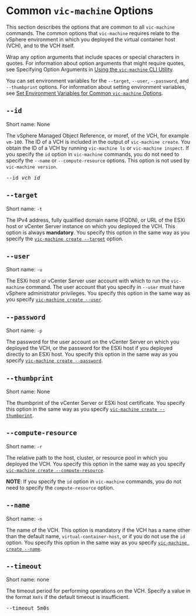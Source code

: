 # Common `vic-machine` Options #

This section describes the options that are common to all `vic-machine` commands. The common options that `vic-machine` requires relate to the vSphere environment in which you deployed the virtual container host (VCH), and to the VCH itself.  

Wrap any option arguments that include spaces or special characters in quotes. For information about option arguments that might require quotes, see Specifying Option Arguments in [Using the `vic-machine` CLI Utility](using_vicmachine.md#args).

You can set environment variables for the `--target`, `--user`, `--password`, and `--thumbprint` options. For information about setting environment variables, see [Set Environment Variables for Common `vic-machine` Options](vic_env_variables.md).

## `--id` <a id="id"></a>

Short name: None

The vSphere Managed Object Reference, or moref, of the VCH, for example `vm-100`. The ID of a VCH is included in the output of  `vic-machine create`. You obtain the ID of a VCH by running `vic-machine ls` or  `vic-machine inspect`.  If you specify the `id` option in `vic-machine` commands, you do not need to specify the `--name` or `--compute-resource` options. This option is not used by `vic-machine version`.

<pre>--id <i>vch_id</i></pre>

## `--target` <a id="target"></a>

Short name: `-t`

The IPv4 address, fully qualified domain name (FQDN), or URL of the ESXi host or vCenter Server instance on which you deployed the VCH. This option is always **mandatory**. You specify this option in the same way as you specify the [`vic-machine create --target`](using_vicmachine.md#target) option.

## `--user` <a id="user"></a>

Short name: `-u`

The ESXi host or vCenter Server user account with which to run the `vic-machine` command. The user account that you specify in `--user` must have vSphere administrator privileges. You specify this option in the same way as you specify [`vic-machine create --user`](using_vicmachine.md#user).

## `--password` <a id="password"></a>

Short name: `-p`

The password for the user account on the vCenter Server on which you  deployed the VCH, or the password for the ESXi host if you deployed directly to an ESXi host. You specify this option in the same way as you specify [`vic-machine create --password`](using_vicmachine.md#password).

## `--thumbprint` <a id="thumbprint"></a>

Short name: None

The thumbprint of the vCenter Server or ESXi host certificate. You specify this option in the same way as you specify [`vic-machine create --thumbprint`](using_vicmachine.md#thumbprint).

## `--compute-resource` <a id="compute-resource"></a>

Short name: `-r`

The relative path to the host, cluster, or resource pool in which you deployed the VCH. You specify this option in the same way as you specify  [`vic-machine create --compute-resource`](vch_compute.md#compute-resource).

**NOTE**: If you specify the `id` option in `vic-machine` commands, you do not need to specify the `compute-resource` option.

## `--name` <a id="name"></a>

Short name: `-n`

The name of the VCH. This option is mandatory if the VCH has a name other than the default name, `virtual-container-host`, or if you do not use the `id` option. You specify this option in the same way as you specify [`vic-machine create --name`](using_vicmachine.md#name).

## `--timeout` <a id="timeout"></a>

Short name: none

The timeout period for performing operations on the VCH. Specify a value in the format `XmYs` if the default timeout is insufficient.

<pre>--timeout 5m0s</pre> 
